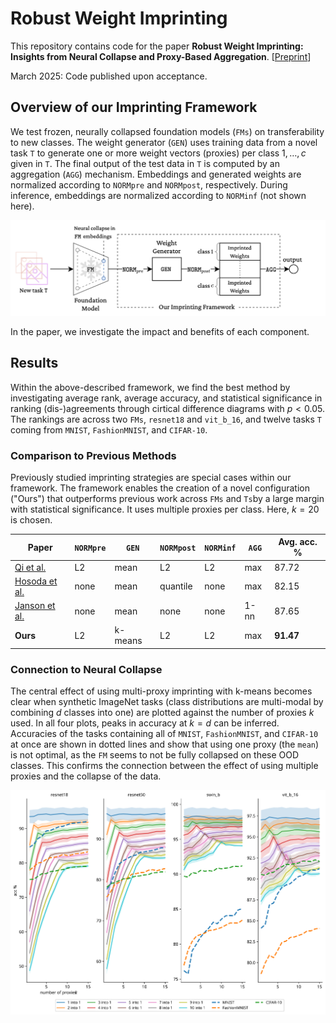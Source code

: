 # Robust Weight Imprinting
This repository contains code for the paper **Robust Weight Imprinting: Insights from Neural Collapse and Proxy-Based Aggregation**.
[[Preprint](www.google.de)]

March 2025: Code published upon acceptance.

## Overview of our Imprinting Framework
We test frozen, neurally collapsed foundation models (`FMs`) on transferability to new classes.
The weight generator (`GEN`) uses training data from a novel task `T` to generate one or more weight vectors (proxies) per class $1, \dotsc, c$ given in `T`.
The final output of the test data in `T` is computed by an aggregation (`AGG`) mechanism.
Embeddings and generated weights are normalized according to `NORMpre` and `NORMpost`, respectively.
During inference, embeddings are normalized according to `NORMinf` (not shown here).

<img src="framework_overview.svg" alt="Overview of the Framework used in the paper 'Robust Weight Imprinting: Insights from Neural Collapse and Proxy-Based Aggregation'" width="800">

In the paper, we investigate the impact and benefits of each component.


## Results
Within the above-described framework, we find the best method by investigating average rank, average accuracy, and statistical significance in ranking (dis-)agreements through cirtical difference diagrams with $p<0.05$.
The rankings are across two `FMs`, `resnet18` and `vit_b_16`, and twelve tasks `T` coming from `MNIST`, `FashionMNIST`, and `CIFAR-10`.


### Comparison to Previous Methods

Previously studied imprinting strategies are special cases within our framework.
The framework enables the creation of a novel configuration ("Ours") that outperforms previous work across `FMs` and `Ts`by a large margin with statistical significance.
It uses multiple proxies per class. Here, $k=20$ is chosen.

| Paper                                              | `NORMpre` | `GEN` | `NORMpost` | `NORMinf` | `AGG`| Avg. acc. %  |
|----------------------------------------------------|---------|---------|----------|---------|-------|--------------|
| [Qi et al.]([https://example.com/qi](https://openaccess.thecvf.com/content_cvpr_2018/html/Qi_Low-Shot_Learning_With_CVPR_2018_paper.html))   | L2      | mean    | L2       | L2      | max   | 87.72        |
| [Hosoda et al.]([https://example.com/hos](https://www.frontiersin.org/journals/neuroscience/articles/10.3389/fnins.2024.1344114/full)) | none    | mean    | quantile | none    | max   | 82.15        |
| [Janson et al.]([https://example.com/](https://arxiv.org/abs/2210.04428)) | none    | mean    | none     | none    | 1-nn  | 87.65        |
| **Ours**                                           | L2      | k-means | L2       | L2      | max   | **91.47**    |


### Connection to Neural Collapse

The central effect of using multi-proxy imprinting with k-means becomes clear when synthetic ImageNet tasks (class distributions are multi-modal by combining $d$ classes into one) are plotted against the number of proxies $k$ used.
In all four plots, peaks in accuracy at $k=d$ can be inferred.
Accuracies of the tasks containing all of `MNIST`, `FashionMNIST`, and `CIFAR-10` at once are shown in dotted lines and show that using one proxy (the `mean`) is not optimal, as the `FM` seems to not be fully collapsed on these OOD classes.
This confirms the connection between the effect of using multiple proxies and the collapse of the data.

<img src="var_num_proxies_vs_datasets.svg" alt="Effect of multi-proxy imprinting on different datasets as presented in the paper 'Robust Weight Imprinting: Insights from Neural Collapse and Proxy-Based Aggregation'" width="600">
